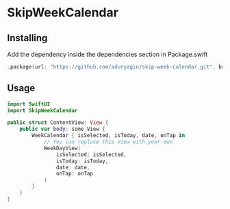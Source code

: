 # SkipWeekCalendar

## Installing

Add the dependency inside the dependencies section in Package.swift
```swift
.package(url: "https://github.com/aduryagin/skip-week-calendar.git", branch: "main")
```

## Usage

```swift
import SwiftUI
import SkipWeekCalendar

public struct ContentView: View {
    public var body: some View {
        WeekCalendar { isSelected, isToday, date, onTap in
            // You can replace this View with your own
            WeekDayView(
                isSelected: isSelected,
                isToday: isToday,
                date: date,
                onTap: onTap
            )
        }
    }
}

```
